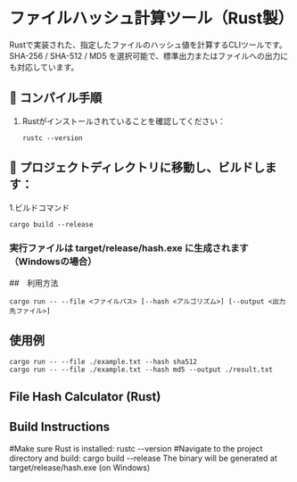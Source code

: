 # ファイルハッシュ計算ツール（Rust製）

Rustで実装された、指定したファイルのハッシュ値を計算するCLIツールです。  
SHA-256 / SHA-512 / MD5 を選択可能で、標準出力またはファイルへの出力にも対応しています。

## 🔧 コンパイル手順

1. Rustがインストールされていることを確認してください：
   ```
   rustc --version
   ```
##  🔧 プロジェクトディレクトリに移動し、ビルドします：
1.ビルドコマンド
   ```
   cargo build --release
   ```

### 実行ファイルは target/release/hash.exe に生成されます（Windowsの場合）

##　利用方法
```
cargo run -- --file <ファイルパス> [--hash <アルゴリズム>] [--output <出力先ファイル>]
```
## 使用例
```
cargo run -- --file ./example.txt --hash sha512
cargo run -- --file ./example.txt --hash md5 --output ./result.txt
```

## File Hash Calculator (Rust)

## Build Instructions
#Make sure Rust is installed:
rustc --version
#Navigate to the project directory and build:
cargo build --release
The binary will be generated at target/release/hash.exe (on Windows)


